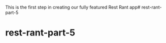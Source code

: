 This is the first step in creating our fully featured Rest Rant app# rest-rant-part-5
# rest-rant-part-5
